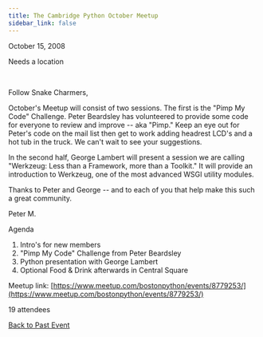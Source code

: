 ```yaml
---
title: The Cambridge Python October Meetup
sidebar_link: false
---
```


October 15, 2008


Needs a location

   

Follow Snake Charmers,

October's Meetup will consist of two sessions. The first is the "Pimp My Code" Challenge. Peter Beardsley has volunteered to provide some code for everyone to review and improve -- aka "Pimp." Keep an eye out for Peter's code on the mail list then get to work adding headrest LCD's and a hot tub in the truck. We can't wait to see your suggestions.

In the second half, George Lambert will present a session we are calling "Werkzeug: Less than a Framework, more than a Toolkit." It will provide an introduction to Werkzeug, one of the most advanced WSGI utility modules.

Thanks to Peter and George -- and to each of you that help make this such a great community.

Peter M.

Agenda

1) Intro's for new members
2) "Pimp My Code" Challenge from Peter Beardsley
3) Python presentation with George Lambert
4) Optional Food & Drink afterwards in Central Square


Meetup link: [https://www.meetup.com/bostonpython/events/8779253/](https://www.meetup.com/bostonpython/events/8779253/)

19 attendees

[Back to Past Event](past-events.md)